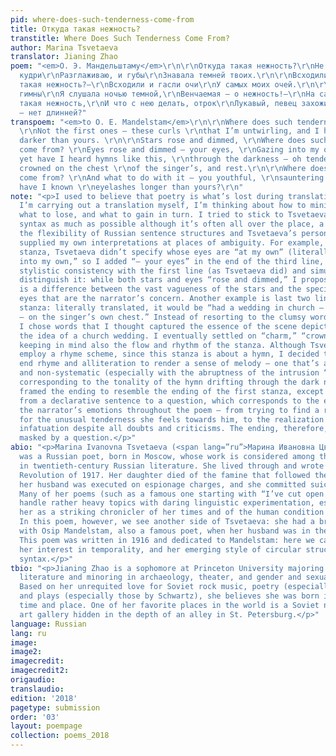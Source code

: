 ```yaml
---
pid: where-does-such-tenderness-come-from
title: Откуда такая нежность?
transtitle: Where Does Such Tenderness Come From?
author: Marina Tsvetaeva
translator: Jianing Zhao
poem: "<em>О. Э. Мандельштаму</em>\r\n\r\nОткуда такая нежность?\r\nНе первые — эти
  кудри\r\nРазглаживаю, и губы\r\nЗнавала темней твоих.\r\n\r\nВсходили и гасли звезды,\r\nОткуда
  такая нежность?—\r\nВсходили и гасли очи\r\nУ самых моих очей.\r\n\r\nЕще не такие
  гимны\r\nЯ слушала ночью темной,\r\nВенчаемая — о нежность!—\r\nНа самой груди певца.\r\n\r\nОткуда
  такая нежность,\r\nИ что с нею делать, отрок\r\nЛукавый, певец захожий,\r\nС ресницами
  — нет длинней?"
transpoem: "<em>to O. E. Mandelstam</em>\r\n\r\nWhere does such tenderness come from?
  \r\nNot the first ones — these curls \r\nthat I’m untwirling, and I have known \r\nlips
  darker than yours. \r\n\r\nStars rose and dimmed, \r\nWhere does such tenderness
  come from? \r\nEyes rose and dimmed — your eyes, \r\nGazing into my own.\r\n\r\nNot
  yet have I heard hymns like this, \r\nthrough the darkness — oh tenderness!\r\ncharmed,
  crowned on the chest \r\nof the singer’s, and rest.\r\n\r\nWhere does such tenderness
  come from? \r\nAnd what to do with it — you youthful, \r\nsauntering sly singer,
  have I known \r\neyelashes longer than yours?\r\n"
note: "<p>I used to believe that poetry is what’s lost during translations. Now that
  I’m carrying out a translation myself, I’m thinking about how to minimize the loss,
  what to lose, and what to gain in turn. I tried to stick to Tsvetaeva’s original
  syntax as much as possible although it’s often all over the place, a result of both
  the flexibility of Russian sentence structures and Tsvetaeva’s personal style. I
  supplied my own interpretations at places of ambiguity. For example, in the second
  stanza, Tsvetaeva didn’t specify whose eyes are “at my own” (literally) or “gazing
  into my own,” so I added “— your eyes” in the end of the third line, to keep the
  stylistic consistency with the first line (as Tsvetaeva did) and simultaneously
  distinguish it: while both stars and eyes “rose and dimmed,” I proposed that there
  is a difference between the vast vagueness of the stars and the specificity of the
  eyes that are the narrator’s concern. Another example is last two lines of the third
  stanza: literally translated, it would be “had a wedding in church — oh tenderness!
  — on the singer’s own chest.” Instead of resorting to the clumsy word “married,”
  I chose words that I thought captured the essence of the scene depicted while evoking
  the idea of a church wedding. I eventually settled on “charm,” “crown,” and “rest,”
  keeping in mind also the flow and rhythm of the stanza. Although Tsvetaeva didn’t
  employ a rhyme scheme, since this stanza is about a hymn, I decided to use some
  end rhyme and alliteration to render a sense of melody — one that’s a bit arbitrary
  and non-systematic (especially with the abruptness of the intrusion “oh tenderness!”),
  corresponding to the tonality of the hymn drifting through the dark night. I also
  framed the ending to resemble the ending of the first stanza, except that it turns
  from a declarative sentence to a question, which corresponds to the evolution of
  the narrator’s emotions throughout the poem — from trying to find a rational explanation
  for the unusual tenderness she feels towards him, to the realization of her complete
  infatuation despite all doubts and criticisms. The ending, therefore, is an exclamation
  masked by a question.</p>"
abio: "<p>Marina Ivanovna Tsvetaeva (<span lang=”ru”>Марина Ивановна Цветаева</span>)
  was a Russian poet, born in Moscow, whose work is considered among the greatest
  in twentieth-century Russian literature. She lived through and wrote of the Russian
  Revolution of 1917. Her daughter died of the famine that followed the revolution,
  her husband was executed on espionage charges, and she committed suicide in 1941.
  Many of her poems (such as a famous one starting with “I’ve cut open my veins…”)
  handle rather heavy topics with daring linguistic experimentation, establishing
  her as a striking chronicler of her times and of the human condition in tragic circumstances.
  In this poem, however, we see another side of Tsvetaeva: she had a brief love affair
  with Osip Mandelstam, also a famous poet, when her husband was in the White Army.
  This poem was written in 1916 and dedicated to Mandelstam: here we can see her passion,
  her interest in temporality, and her emerging style of circular structure and unusual
  syntax.</p>"
tbio: "<p>Jianing Zhao is a sophomore at Princeton University majoring in comparative
  literature and minoring in archaeology, theater, and gender and sexuality studies.
  Based on her unrequited love for Soviet rock music, poetry (especially by Mayakovsky),
  and plays (especially those by Schwartz), she believes she was born in the wrong
  time and place. One of her favorite places in the world is a Soviet non-conformist
  art gallery hidden in the depth of an alley in St. Petersburg.</p>"
language: Russian
lang: ru
image:
image2:
imagecredit:
imagecredit2:
origaudio:
translaudio:
edition: '2018'
pagetype: submission
order: '03'
layout: poempage
collection: poems_2018
---
```

